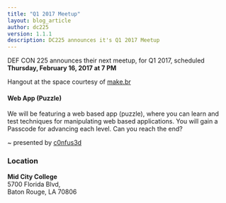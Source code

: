 ```yaml
---
title: "Q1 2017 Meetup"
layout: blog_article
author: dc225
version: 1.1.1
description: DC225 announces it's Q1 2017 Meetup
---
```


<script type="application/ld+json">
{
  "@context" : "http://schema.org",
  "@type" : "Event",
  "name" : "Q1 2017 Meetup",
  "startDate" : "2017-02-16",
  "location" : {
    "@type" : "Place",
    "name" : "Mid City College",
    "address" : {
      "@type" : "PostalAddress",
      "addressLocality" : "Baton Rouge",
      "addressRegion" : "Louisiana"
    }
  },
  "description" : "DC225 announces it's Q1 2017 Meetup",
  "url" : "http://defcon225.org/blog/2017/q1-2017-meetup.html"
}
</script>

DEF CON 225 announces their next meetup, for Q1 2017, scheduled <strong>Thursday, February 16, 2017 at 7 PM</strong>

Hangout at the space courtesy of [make.br](http://www.makebr.com)

#### Web App (Puzzle)

We will be featuring a web based app (puzzle), where you can learn and test techniques for manipulating web based applications. You will gain a Passcode for advancing each level. Can you reach the end?

~ presented by [c0nfus3d](https://github.com/c0nfus3d)

### Location

**Mid City College**    
5700 Florida Blvd,  
Baton Rouge, LA 70806
